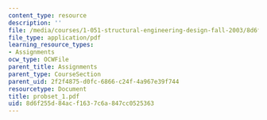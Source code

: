 ```yaml
---
content_type: resource
description: ''
file: /media/courses/1-051-structural-engineering-design-fall-2003/8d6f255d84acf1637c6a847cc0525363_probset_1.pdf
file_type: application/pdf
learning_resource_types:
- Assignments
ocw_type: OCWFile
parent_title: Assignments
parent_type: CourseSection
parent_uid: 2f2f4875-d0fc-6866-c24f-4a967e39f744
resourcetype: Document
title: probset_1.pdf
uid: 8d6f255d-84ac-f163-7c6a-847cc0525363
---
```

